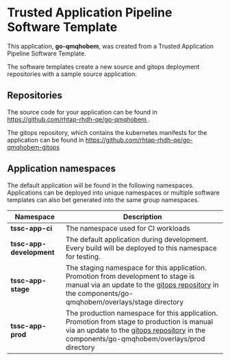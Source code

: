 # Trusted Application Pipeline Software Template

This application, **go-qmqhobem**, was created from a Trusted Application Pipeline Software Template.

The software templates create a new source and gitops deployment repositories with a sample source application. 

## Repositories

The source code for your application can be found in [https://github.com/rhtap-rhdh-qe/go-qmqhobem ](https://github.com/rhtap-rhdh-qe/go-qmqhobem ).
 
The gitops repository, which contains the kubernetes manifests for the application can be found in 
[https://github.com/rhtap-rhdh-qe/go-qmqhobem-gitops ](https://github.com/rhtap-rhdh-qe/go-qmqhobem-gitops ) 

## Application namespaces 

The default application will be found in the following namespaces. Applications can be deployed into unique namespaces or multiple software templates can also bet generated into the same group namespaces.  

|  Namespace   |  Description   |  
| -------- | -------- |
| **tssc-app-ci** | The namespace used for CI workloads |
| **tssc-app-development** | The default application during development. Every build will be deployed to this namespace for testing. |
| **tssc-app-stage** | The staging namespace for this application. Promotion from development to stage is manual via an update to the [gitops repository](https://github.com/rhtap-rhdh-qe/go-qmqhobem-gitops ) in the components/go-qmqhobem/overlays/stage directory |
| **tssc-app-prod** | The production namespace for this application. Promotion from stage to production is manual via an update to the [gitops repository](https://github.com/rhtap-rhdh-qe/go-qmqhobem-gitops ) in the components/go-qmqhobem/overlays/prod directory |